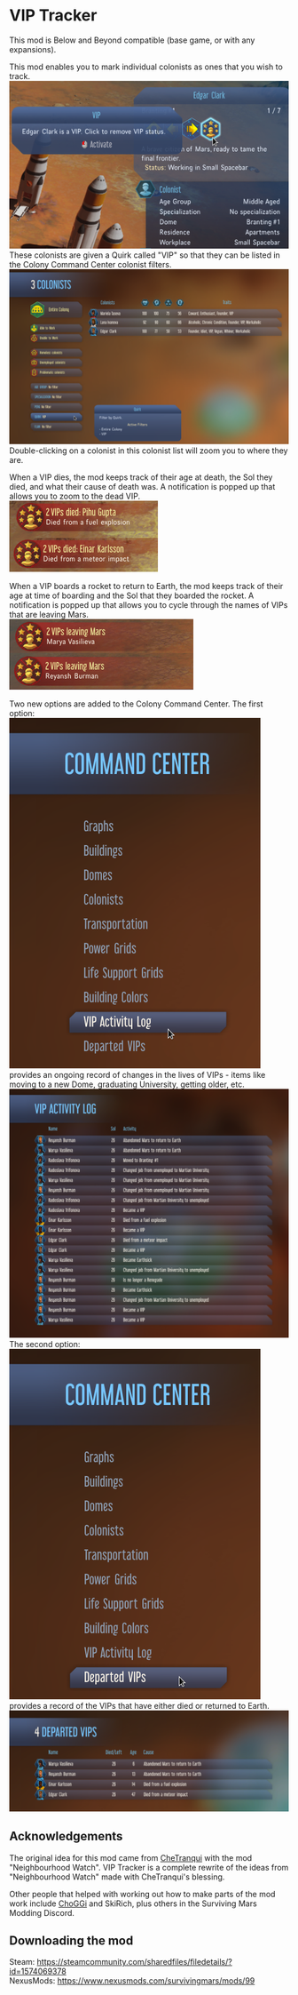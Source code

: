 # VIP Tracker

This mod is Below and Beyond compatible (base game, or with any expansions).

This mod enables you to mark individual colonists as ones that you wish to track.  
![VIP Toggle](Preview.png)  
These colonists are given a Quirk called "VIP" so that they can be listed in the Colony Command Center colonist filters.  
![VIP Colonist Filter](Images/LivingVIPs.png)  
Double-clicking on a colonist in this colonist list will zoom you to where they are.

When a VIP dies, the mod keeps track of their age at death, the Sol they died, and what their cause of death was.
A notification is popped up that allows you to zoom to the dead VIP.  
![Notification](Images/NotificationPreview.png)  

When a VIP boards a rocket to return to Earth, the mod keeps track of their age at time of boarding and the Sol that they boarded the rocket.
A notification is popped up that allows you to cycle through the names of VIPs that are leaving Mars.  
![Notification](Images/DepartingNotificationPreview.png)  

Two new options are added to the Colony Command Center. The first option:  
![VIP Activity Log option](Images/CommandCenterActivityLogOption.png)  
provides an ongoing record of changes in the lives of VIPs - items like moving to a new Dome, graduating University, getting older, etc.  
![VIP Activity Log](Images/VIPActivityLog.png)  
The second option:  
![Departed VIPs option](Images/CommandCenterDepartedVIPsOption.png)  
provides a record of the VIPs that have either died or returned to Earth.  
![Departed VIPs](Images/DepartedList.png)

## Acknowledgements

The original idea for this mod came from [CheTranqui](https://github.com/CheTranqui) with the mod "Neighbourhood Watch".
VIP Tracker is a complete rewrite of the ideas from "Neighbourhood Watch" made with CheTranqui's blessing.

Other people that helped with working out how to make parts of the mod work include [ChoGGi](https://github.com/ChoGGi) and SkiRich, plus others in the Surviving Mars Modding Discord.

## Downloading the mod

Steam: <https://steamcommunity.com/sharedfiles/filedetails/?id=1574069378>  
NexusMods: <https://www.nexusmods.com/survivingmars/mods/99>
